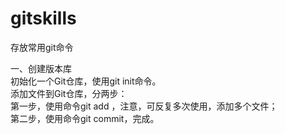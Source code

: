 # gitskills
存放常用git命令

一、创建版本库</br>
初始化一个Git仓库，使用git init命令。</br>
添加文件到Git仓库，分两步：</br>
第一步，使用命令git add <file>，注意，可反复多次使用，添加多个文件；</br>
第二步，使用命令git commit，完成。</br>
